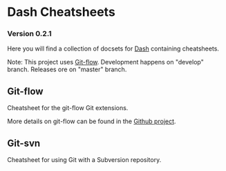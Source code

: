 Dash Cheatsheets
================

### Version 0.2.1

Here you will find a collection of docsets for [Dash](http://kapeli.com/dash) containing cheatsheets.

Note: This project uses [Git-flow](https://github.com/nvie/gitflow). Development happens on "develop" branch. Releases ore on "master" branch.

Git-flow
--------

Cheatsheet for the git-flow Git extensions.

More details on git-flow can be found in the [Github project](https://github.com/nvie/gitflow).

Git-svn
-------

Cheatsheet for using Git with a Subversion repository.
